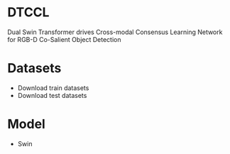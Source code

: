 # DTCCL
Dual Swin Transformer drives Cross-modal Consensus Learning Network for RGB-D Co-Salient Object Detection
# Datasets
* Download train datasets
* Download test datasets
# Model
* Swin


